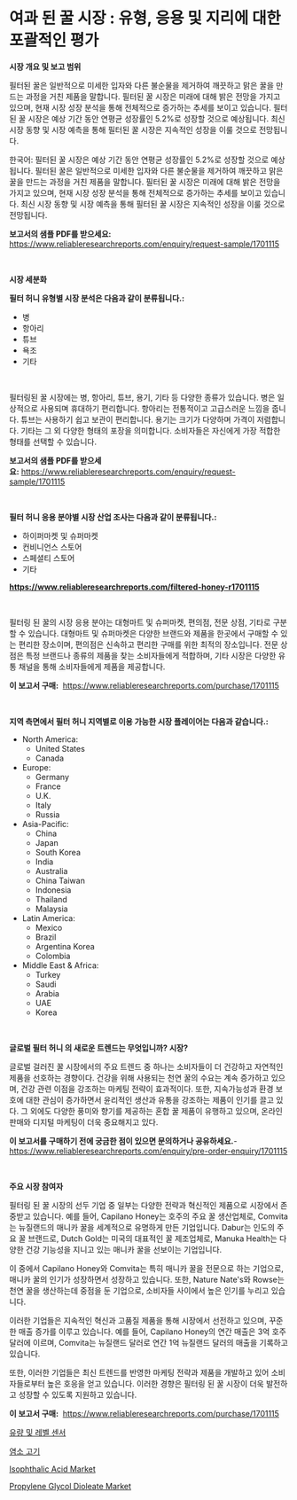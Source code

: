 <p><h1>여과 된 꿀 시장 : 유형, 응용 및 지리에 대한 포괄적인 평가</h1></p><p><strong>시장 개요 및 보고 범위</strong></p>
<p><p>필터된 꿀은 일반적으로 미세한 입자와 다른 불순물을 제거하여 깨끗하고 맑은 꿀을 만드는 과정을 거친 제품을 말합니다. 필터된 꿀 시장은 미래에 대해 밝은 전망을 가지고 있으며, 현재 시장 성장 분석을 통해 전체적으로 증가하는 추세를 보이고 있습니다. 필터된 꿀 시장은 예상 기간 동안 연평균 성장률인 5.2%로 성장할 것으로 예상됩니다. 최신 시장 동향 및 시장 예측을 통해 필터된 꿀 시장은 지속적인 성장을 이룰 것으로 전망됩니다.</p><p>한국어: 필터된 꿀 시장은 예상 기간 동안 연평균 성장률인 5.2%로 성장할 것으로 예상됩니다. 필터된 꿀은 일반적으로 미세한 입자와 다른 불순물을 제거하여 깨끗하고 맑은 꿀을 만드는 과정을 거친 제품을 말합니다. 필터된 꿀 시장은 미래에 대해 밝은 전망을 가지고 있으며, 현재 시장 성장 분석을 통해 전체적으로 증가하는 추세를 보이고 있습니다. 최신 시장 동향 및 시장 예측을 통해 필터된 꿀 시장은 지속적인 성장을 이룰 것으로 전망됩니다.</p></p>
<p><strong>보고서의 샘플 PDF를 받으세요:</strong> <a href="https://www.reliableresearchreports.com/enquiry/request-sample/1701115">https://www.reliableresearchreports.com/enquiry/request-sample/1701115</a></p>
<p>&nbsp;</p>
<p><strong>시장 세분화</strong></p>
<p><strong>필터 허니 유형별 시장 분석은 다음과 같이 분류됩니다.:</strong></p>
<p><ul><li>병</li><li>항아리</li><li>튜브</li><li>욕조</li><li>기타</li></ul></p>
<p>&nbsp;</p>
<p><p>필터링된 꿀 시장에는 병, 항아리, 튜브, 용기, 기타 등 다양한 종류가 있습니다. 병은 일상적으로 사용되며 휴대하기 편리합니다. 항아리는 전통적이고 고급스러운 느낌을 줍니다. 튜브는 사용하기 쉽고 보관이 편리합니다. 용기는 크기가 다양하며 가격이 저렴합니다. 기타는 그 외 다양한 형태의 포장을 의미합니다. 소비자들은 자신에게 가장 적합한 형태를 선택할 수 있습니다.</p></p>
<p><strong>보고서의 샘플 PDF를 받으세요:</strong>&nbsp;<a href="https://www.reliableresearchreports.com/enquiry/request-sample/1701115">https://www.reliableresearchreports.com/enquiry/request-sample/1701115</a></p>
<p>&nbsp;</p>
<p><strong> 필터 허니 응용 분야별 시장 산업 조사는 다음과 같이 분류됩니다.:</strong></p>
<p><ul><li>하이퍼마켓 및 슈퍼마켓</li><li>컨비니언스 스토어</li><li>스페셜티 스토어</li><li>기타</li></ul></p>
<p><strong><a href="https://www.reliableresearchreports.com/filtered-honey-r1701115">https://www.reliableresearchreports.com/filtered-honey-r1701115</a></strong></p>
<p>&nbsp;</p>
<p><p>필터링 된 꿀의 시장 응용 분야는 대형마트 및 슈퍼마켓, 편의점, 전문 상점, 기타로 구분할 수 있습니다. 대형마트 및 슈퍼마켓은 다양한 브랜드와 제품을 한곳에서 구매할 수 있는 편리한 장소이며, 편의점은 신속하고 편리한 구매를 위한 최적의 장소입니다. 전문 상점은 특정 브랜드나 종류의 제품을 찾는 소비자들에게 적합하며, 기타 시장은 다양한 유통 채널을 통해 소비자들에게 제품을 제공합니다.</p></p>
<p><strong>이 보고서 구매:</strong>&nbsp; <a href="https://www.reliableresearchreports.com/purchase/1701115">https://www.reliableresearchreports.com/purchase/1701115</a></p>
<p>&nbsp;</p>
<p><strong>지역 측면에서 필터 허니 지역별로 이용 가능한 시장 플레이어는 다음과 같습니다.:</strong></p>
<p><ul>
    <li>
        North America:
        <ul>
            <li>United States</li>
            <li>Canada</li>
        </ul>
    </li>
    <li>
        Europe:
        <ul>
            <li>Germany</li>
            <li>France</li>
            <li>U.K.</li>
            <li>Italy</li>
            <li>Russia</li>
        </ul>
    </li>
    <li>
        Asia-Pacific:
        <ul>
            <li>China</li>
            <li>Japan</li>
            <li>South Korea</li>
            <li>India</li>
            <li>Australia</li>
            <li>China Taiwan</li>
            <li>Indonesia</li>
            <li>Thailand</li>
            <li>Malaysia</li>
        </ul>
    </li>
    <li>
        Latin America:
        <ul>
            <li>Mexico</li>
            <li>Brazil</li>
            <li>Argentina Korea</li>
            <li>Colombia</li>
        </ul>
    </li>
    <li>
        Middle East & Africa:
        <ul>
            <li>Turkey</li>
            <li>Saudi</li>
            <li>Arabia</li>
            <li>UAE</li>
            <li>Korea</li>
        </ul>
    </li>
    </ul></p>
<p>&nbsp;</p>
<p><strong>글로벌 필터 허니 의 새로운 트렌드는 무엇입니까? 시장?</strong></p>
<p><p>글로벌 걸러진 꿀 시장에서의 주요 트렌드 중 하나는 소비자들이 더 건강하고 자연적인 제품을 선호하는 경향이다. 건강을 위해 사용되는 천연 꿀의 수요는 계속 증가하고 있으며, 건강 관련 이점을 강조하는 마케팅 전략이 효과적이다. 또한, 지속가능성과 환경 보호에 대한 관심이 증가하면서 윤리적인 생산과 유통을 강조하는 제품이 인기를 끌고 있다. 그 외에도 다양한 풍미와 향기를 제공하는 혼합 꿀 제품이 유행하고 있으며, 온라인 판매와 디지털 마케팅이 더욱 중요해지고 있다.</p></p>
<p><strong>이 보고서를 구매하기 전에 궁금한 점이 있으면 문의하거나 공유하세요.</strong>- <a href="https://www.reliableresearchreports.com/enquiry/pre-order-enquiry/1701115">https://www.reliableresearchreports.com/enquiry/pre-order-enquiry/1701115</a></p>
<p>&nbsp;</p>
<p><strong>주요 시장 참여자</strong></p>
<p><p>필터링 된 꿀 시장의 선두 기업 중 일부는 다양한 전략과 혁신적인 제품으로 시장에서 존중받고 있습니다. 예를 들어, Capilano Honey는 호주의 주요 꿀 생산업체로, Comvita는 뉴질랜드의 매니카 꿀을 세계적으로 유명하게 만든 기업입니다. Dabur는 인도의 주요 꿀 브랜드로, Dutch Gold는 미국의 대표적인 꿀 제조업체로, Manuka Health는 다양한 건강 기능성을 지니고 있는 매니카 꿀을 선보이는 기업입니다.</p><p>이 중에서 Capilano Honey와 Comvita는 특히 매니카 꿀을 전문으로 하는 기업으로, 매니카 꿀의 인기가 성장하면서 성장하고 있습니다. 또한, Nature Nate's와 Rowse는 천연 꿀을 생산하는데 중점을 둔 기업으로, 소비자들 사이에서 높은 인기를 누리고 있습니다.</p><p>이러한 기업들은 지속적인 혁신과 고품질 제품을 통해 시장에서 선전하고 있으며, 꾸준한 매출 증가를 이루고 있습니다. 예를 들어, Capilano Honey의 연간 매출은 3억 호주 달러에 이르며, Comvita는 뉴질랜드 달러로 연간 1억 뉴질랜드 달러의 매출을 기록하고 있습니다.</p><p>또한, 이러한 기업들은 최신 트렌드를 반영한 마케팅 전략과 제품을 개발하고 있어 소비자들로부터 높은 호응을 얻고 있습니다. 이러한 경향은 필터링 된 꿀 시장이 더욱 발전하고 성장할 수 있도록 지원하고 있습니다.</p></p>
<p><strong>이 보고서 구매:</strong>&nbsp;&nbsp;<a href="https://www.reliableresearchreports.com/purchase/1701115">https://www.reliableresearchreports.com/purchase/1701115</a></p>
<p><p><a href="https://github.com/GabrielBlanda5656/Market-Research-Report-List-1/blob/main/453675732636.md">유량 및 레벨 센서</a></p><p><a href="https://github.com/CorEmtymerich56566/Market-Research-Report-List-1/blob/main/830379932641.md">염소 고기</a></p><p><a href="https://www.linkedin.com/pulse/insights-isophthalic-acid-market-size-analysing-share-trends-teadc?trackingId=BKc8ZgsVxbH8t2GWi9b0eQ%3D%3D">Isophthalic Acid Market</a></p><p><a href="https://www.linkedin.com/pulse/propylene-glycol-dioleate-market-size-growth-segmentation-regional-mxmkc?trackingId=xzFOcurWCmrkjNeYj%2FZLKQ%3D%3D">Propylene Glycol Dioleate Market</a></p></p>